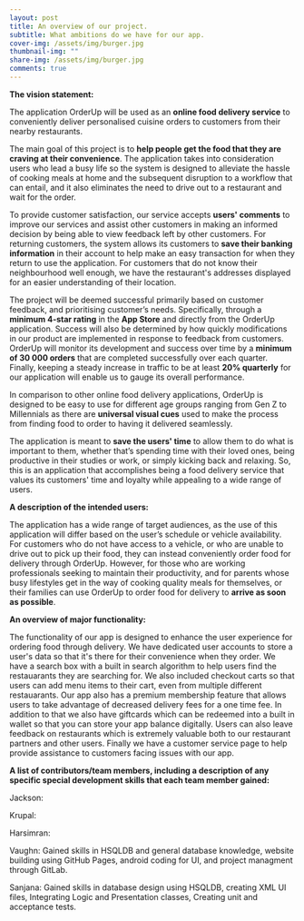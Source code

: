 ```yaml
---
layout: post
title: An overview of our project.
subtitle: What ambitions do we have for our app.
cover-img: /assets/img/burger.jpg
thumbnail-img: ""
share-img: /assets/img/burger.jpg
comments: true
---
```


**The vision statement:**

The application OrderUp will be used as an **online food delivery service** to conveniently deliver personalised cuisine orders to customers from their nearby restaurants.  

The main goal of this project is to **help people get the food that they are craving at their convenience**. The application takes into consideration users who lead a busy life so the system is designed to alleviate the hassle of cooking meals at home and the subsequent disruption to a workflow that can entail, and it also eliminates the need to drive out to a restaurant and wait for the order.

To provide customer satisfaction, our service accepts **users' comments** to improve our services and assist other customers in making an informed decision by being able to view feedback left by other customers. For returning customers, the system allows its customers to **save their banking information** in their account to help make an easy transaction for when they return to use the application. For customers that do not know their neighbourhood well enough, we have the restaurant's addresses displayed for an easier understanding of their location.

The project will be deemed successful primarily based on customer feedback, and prioritising customer’s needs. Specifically, through a **minimum 4-star rating** in the **App Store** and directly from the OrderUp application. Success will also be determined by how quickly modifications in our product are implemented in response to feedback from customers. OrderUp will monitor its development and success over time by a **minimum of 30 000 orders** that are completed successfully over each quarter. Finally, keeping a steady increase in traffic to be at least **20% quarterly** for our application will enable us to gauge its overall performance.

In comparison to other online food delivery applications, OrderUp is designed to be easy to use for different age groups ranging from Gen Z to Millennials as there are **universal visual cues** used to make the process from finding food to order to having it delivered seamlessly.

The application is meant to **save the users' time** to allow them to do what is important to them, whether that’s spending time with their loved ones, being productive in their studies or work, or simply kicking back and relaxing. So, this is an application that accomplishes being a food delivery service that values its customers' time and loyalty while appealing to a wide range of users.


**A description of the intended users:**


The application has a wide range of target audiences, as the use of this application will differ based on the user’s schedule or vehicle availability. For customers who do not have access to a vehicle, or who are unable to drive out to pick up their food, they can instead conveniently order food for delivery through OrderUp. However, for those who are working professionals seeking to maintain their productivity, and for parents whose busy lifestyles get in the way of cooking quality meals for themselves, or their families can use OrderUp to order food for delivery to **arrive as soon as possible**.


**An overview of major functionality:**

The functionality of our app is designed to enhance the user experience for ordering food through delivery. We have dedicated user accounts to store a user's data so that it's there for their convenience when they order. We have a search box with a built in search algorithm to help users find the restauarants they are searching for. We also included checkout carts so that users can add menu items to their cart, even from multiple different restauarants. Our app also has a premium membership feature that allows users to take advantage of decreased delivery fees for a one time fee. In addition to that we also have giftcards which can be redeemed into a built in wallet so that you can store your app balance digitally. Users can also leave feedback on restaurants which is extremely valuable both to our restaurant partners and other users. Finally we have a customer service page to help provide assistance to customers facing issues with our app. 

**A list of contributors/team members, including a description of any specific special development skills that each team member gained:**

Jackson:

Krupal:

Harsimran:

Vaughn: Gained skills in HSQLDB and general database knowledge, website building using GitHub Pages, android coding for UI, and project managment through GitLab.

Sanjana: Gained skills in database design using HSQLDB, creating XML UI files, Integrating Logic and Presentation classes, Creating unit and acceptance tests.
